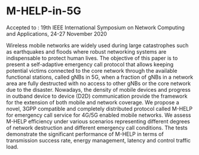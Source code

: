 # M-HELP-in-5G
Accepted to : 19th IEEE International Symposium on Network Computing and Applications, 24-27 November 2020

Wireless mobile networks are widely used during large catastrophes such as earthquakes and floods where robust networking systems are indispensable to protect human lives.
The objective of this paper is to present a self-adaptive emergency call protocol that allows keeping potential victims connected to the core network through the available functional stations, called gNBs in 5G, when a fraction of gNBs in a network area are fully destructed with no access to other gNBs or the core network due to the disaster.
Nowadays, the density of mobile devices and progress in outband device to device (D2D) communication provide the framework for the extension of both mobile and
network coverage. We propose a novel, 3GPP compatible and completely distributed protocol called M-HELP for emergency call service for 4G/5G enabled mobile networks.
We assess M-HELP efficiency under various scenarios representing different degrees of network destruction and different emergency call conditions. The tests demonstrate the significant performance of M-HELP in terms of transmission success rate, energy management, latency and control traffic load.
